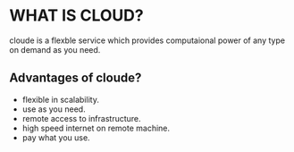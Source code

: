 # WHAT IS CLOUD?
cloude is a flexble service which provides computaional power of any type on demand as you need.

## Advantages of cloude?
- flexible in scalability.
- use as you need.
- remote access to infrastructure.
- high speed internet on remote machine.
- pay what you use.
